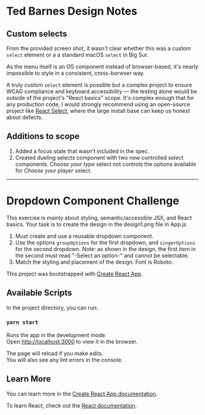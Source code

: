 # Ted Barnes Design Notes

## Custom selects

From the provided screen shot, it wasn't clear whether this was a custom `select` element or a a standard macOS `select` in Big Sur.

As the menu itself is an OS component instead of browser-based, it's nearly impossible to style in a consistent, cross-borwser way.

A truly custom `select` element is possible but a complex project to ensure WCAG compliance and keyboard accessibility — the testing alone would be outside of the project's "React basics" scope. It's complex enough that for any production code, I would strongly recommend using an open-source project like [React Select](https://react-select.com/home), where the large install base can keep us honest about defects.

## Additions to scope

1. Added a focus state that wasn't included in the spec.
1. Created dueling selects component with two new controlled select components. _Choose your type_ select not controls the options available for _Choose your player_ select.

---

# Dropdown Component Challenge

This exercise is mainly about styling, semantic/accessible JSX, and React basics. Your task is to create the design in the design1.png file in App.js

1. Must create and use a reusable dropdown component.
2. Use the options `groupOptions` for the first dropdown, and `singerOptions` for the second dropdown. Note: as shown in the design, the first item in the second must read "-Select an option-" and cannot be selectable.
3. Match the styling and placement of the design. Font is Roboto.

This project was bootstrapped with [Create React App](https://github.com/facebook/create-react-app).

## Available Scripts

In the project directory, you can run:

### `yarn start`

Runs the app in the development mode.\
Open [http://localhost:3000](http://localhost:3000) to view it in the browser.

The page will reload if you make edits.\
You will also see any lint errors in the console.

## Learn More

You can learn more in the [Create React App documentation](https://facebook.github.io/create-react-app/docs/getting-started).

To learn React, check out the [React documentation](https://reactjs.org/).
